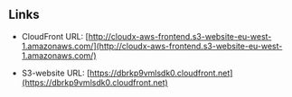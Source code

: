 ## Links

- CloudFront URL: [http://cloudx-aws-frontend.s3-website-eu-west-1.amazonaws.com/](http://cloudx-aws-frontend.s3-website-eu-west-1.amazonaws.com/)

- S3-website URL: [https://dbrkp9vmlsdk0.cloudfront.net](https://dbrkp9vmlsdk0.cloudfront.net)
